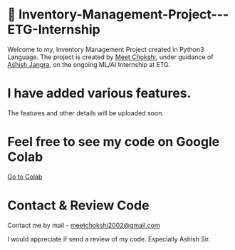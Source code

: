 # 🚀 Inventory-Management-Project---ETG-Internship
Welcome to my, Inventory Management Project created in Python3 Language.
The project is created by [Meet Chokshi](https://github.com/MeetChokshi2002), under guidance of [Ashish Jangra](https://github.com/AshishJangra27), on the ongoing ML/AI Internship at ETG. 

# I have added various features.
The features and other details will be uploaded soon.

# Feel free to see my code on Google Colab
[Go to Colab](https://colab.research.google.com/drive/1KGcUuTvZLhr_I7w0GsKQJuok5P9miGZO?usp=sharing)

# Contact & Review Code
Contact me by mail - meetchokshi2002@gmail.com

I would appreciate if send a review of my code. Especially Ashish Sir.

